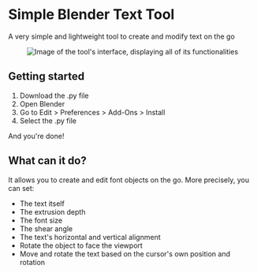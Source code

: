 # Simple Blender Text Tool
A very simple and lightweight tool to create and modify text on the go
<p align="center">
  <img src="https://github.com/Clement2A/SimpleBlenderTextTool/assets/44134904/87860770-322a-4b52-8f60-dae356ecd80a" alt="Image of the tool's interface, displaying all of its functionalities" title="Simple Blender Text Tool">
</p>

## Getting started
1. Download the .py file
2. Open Blender
3. Go to Edit > Preferences > Add-Ons > Install
4. Select the .py file
   
And you're done!

## What can it do?
It allows you to create and edit font objects on the go. More precisely, you can set:
+ The text itself
+ The extrusion depth
+ The font size
+ The shear angle
+ The text's horizontal and vertical alignment
+ Rotate the object to face the viewport
+ Move and rotate the text based on the cursor's own position and rotation

